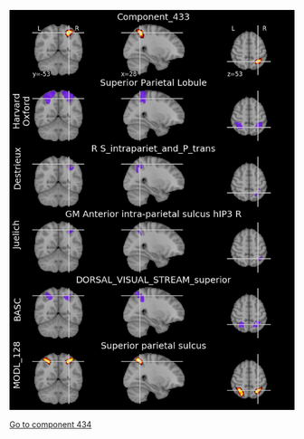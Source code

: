 


![433](preliminary/433.jpg "Component 433")

[Go to component 434](https://parietal-inria.github.io/MODL_atlas/512/434 "Component 434")